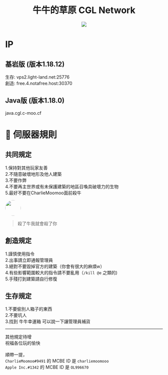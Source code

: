 <div align="center">
<h1>牛牛的草原 CGL Network</h1>
<img src="https://cdn.discordapp.com/avatars/836204711454834688/ec51f3aed0943f79239a05124e863dd5.webp?size=1024"/>
</div>

# IP
## 基岩版 (版本1.18.12)
生存: vps2.light-land.net:25776<br>
創造: free.4.notafree.host:30370<br>
## Java版 (版本1.18.0)
java.cgl.c-moo.cf

# 📙 伺服器規則
## 共同規定
1.保持對其他玩家友善<br>
2.不隨意破壞地形及他人建築<br>
3.不要作弊<br>
4.不要再主世界或有未保護建築的地區召喚具破壞力的生物<br>
5.最好不要在CharlieMoomoo面前殺牛<br>

<img width="50" style="border-radius: 50%" src="https://media.discordapp.net/attachments/858984158620286998/958905383571828836/unknown.png"/>
<blockquote style="display: flex; flex-direction: column; flex-wrap: wrap;">
  殺了牛我就會殺了你</blockquote>

## 創造規定
1.謹慎使用指令<br>
2.出事請立即通報管理員<br>
3.絕對不要毀掉官方的建築（你會有很大的麻煩w）<br>
4.有些影響範圍較大的指令請不要亂用（`/kill @e` 之類的)<br>
5.手殘打到建築請自行修復<br>

## 生存規定
1.不要偷別人箱子的東西<br>
2.不要坑人<br>
3.找到 牛牛幸運箱 可以說一下讓管理員補貨<br>

---
其他規定待增<br>
祝福各位玩的愉快<br>
<br>
順帶一提，<br>
`CharlieMoomoo#9491` 的 MCBE ID 是 `charliemoomooo`<br>
`Apple Inc.#1342` 的 MCBE ID 是 `OL996670`
